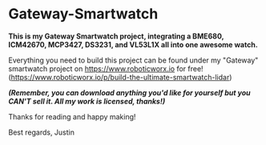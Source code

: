 # Gateway-Smartwatch

**This is my Gateway Smartwatch project, integrating a BME680, ICM42670, MCP3427, DS3231, and VL53L1X all into one awesome watch.**

Everything you need to build this project can be found under my "Gateway" smartwatch project on https://www.roboticworx.io for free! (https://www.roboticworx.io/p/build-the-ultimate-smartwatch-lidar)

**_(Remember, you can download anything you'd like for yourself but you CAN'T sell it. All my work is licensed, thanks!)_**

Thanks for reading and happy making!

Best regards,
Justin
